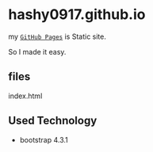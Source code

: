 # hashy0917.github.io

my [`GitHub Pages`](https://hashy0917.github.io) is Static site.

So I made it easy.

## files
index.html

## Used Technology
- bootstrap 4.3.1


